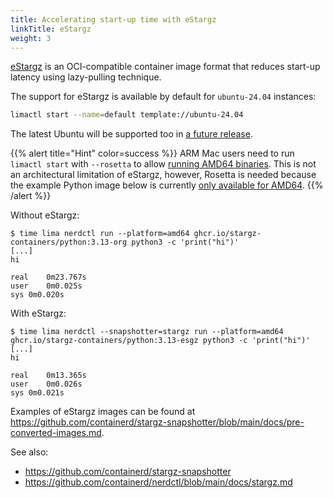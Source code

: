 ```yaml
---
title: Accelerating start-up time with eStargz
linkTitle: eStargz
weight: 3
---
```


[eStargz](https://github.com/containerd/stargz-snapshotter) is an OCI-compatible container image format
that reduces start-up latency using lazy-pulling technique.

The support for eStargz is available by default for `ubuntu-24.04` instances:

```bash
limactl start --name=default template://ubuntu-24.04
```

The latest Ubuntu will be supported too in [a future release](https://github.com/containerd/stargz-snapshotter/issues/2144).

{{% alert title="Hint" color=success %}}
ARM Mac users need to run `limactl start` with `--rosetta` to allow [running AMD64 binaries](../../../../config/multi-arch.md).
This is not an architectural limitation of eStargz, however, Rosetta is needed because the example Python image below
is currently [only available for AMD64](https://github.com/containerd/stargz-snapshotter/issues/2143).
{{% /alert %}}

Without eStargz:

```console
$ time lima nerdctl run --platform=amd64 ghcr.io/stargz-containers/python:3.13-org python3 -c 'print("hi")'
[...]
hi

real	0m23.767s
user	0m0.025s
sys	0m0.020s
```

With eStargz:

```console
$ time lima nerdctl --snapshotter=stargz run --platform=amd64 ghcr.io/stargz-containers/python:3.13-esgz python3 -c 'print("hi")'
[...]
hi

real	0m13.365s
user	0m0.026s
sys	0m0.021s
```

Examples of eStargz images can be found at
<https://github.com/containerd/stargz-snapshotter/blob/main/docs/pre-converted-images.md>.

See also:
- https://github.com/containerd/stargz-snapshotter
- https://github.com/containerd/nerdctl/blob/main/docs/stargz.md